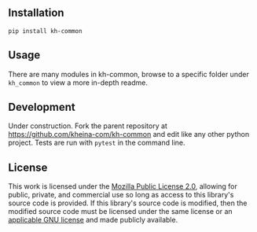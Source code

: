 ## Installation
`pip install kh-common`

## Usage
There are many modules in kh-common, browse to a specific folder under `kh_common` to view a more in-depth readme.

## Development
Under construction.
Fork the parent repository at https://github.com/kheina-com/kh-common and edit like any other python project. Tests are run with `pytest` in the command line.

## License
This work is licensed under the [Mozilla Public License 2.0](https://choosealicense.com/licenses/mpl-2.0/), allowing for public, private, and commercial use so long as access to this library's source code is provided. If this library's source code is modified, then the modified source code must be licensed under the same license or an [applicable GNU license](https://www.mozilla.org/en-US/MPL/2.0/#1.12) and made publicly available.
